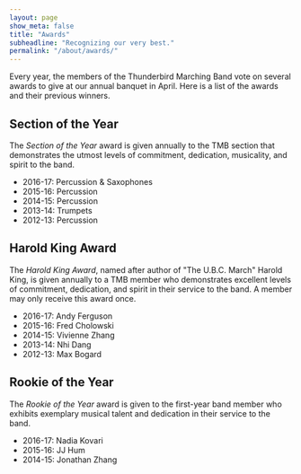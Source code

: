 ```yaml
---
layout: page
show_meta: false
title: "Awards"
subheadline: "Recognizing our very best."
permalink: "/about/awards/"
---
```

Every year, the members of the Thunderbird Marching Band vote on several awards to give at our annual banquet in April. Here is a list of the awards and their previous winners.

## Section of the Year
The *Section of the Year* award is given annually to the TMB section that demonstrates the utmost levels of commitment, dedication, musicality, and spirit to the band.

 *  2016-17: Percussion & Saxophones
 *  2015-16: Percussion
 *  2014-15: Percussion
 *  2013-14: Trumpets
 *  2012-13: Percussion

## Harold King Award
The *Harold King Award*, named after author of "The U.B.C. March" Harold King, is given annually to a TMB member who demonstrates excellent levels of commitment, dedication, and spirit in their service to the band. A member may only receive this award once.

 *  2016-17: Andy Ferguson
 *  2015-16: Fred Cholowski
 *  2014-15: Vivienne Zhang
 *  2013-14: Nhi Dang
 *  2012-13: Max Bogard

## Rookie of the Year
The *Rookie of the Year* award is given to the first-year band member who exhibits exemplary musical talent and dedication in their service to the band.

 *  2016-17: Nadia Kovari
 *  2015-16: JJ Hum
 *  2014-15: Jonathan Zhang
